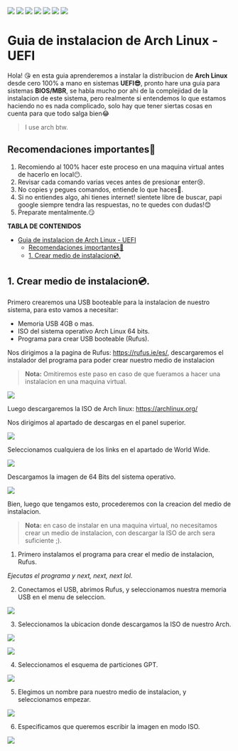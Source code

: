 ![](https://external-content.duckduckgo.com/iu/?u=https%3A%2F%2Fwww.mvps.net%2Fdocs%2Fwp-content%2Fuploads%2F2019%2F02%2Farch-linux.png&f=1&nofb=1)
![](https://img.shields.io/github/stars/gl0ky/gialu) ![](https://img.shields.io/github/forks/gl0ky/gialu) ![](https://img.shields.io/github/tag/gl0ky/gialu) ![](https://img.shields.io/github/license/gl0ky/gialu) ![](https://img.shields.io/github/issues/gl0ky/gialu) ![](https://img.shields.io/twitter/url?url=https%3A%2F%2Fgithub.com%2Fgl0ky%2Fgialu)

# Guia de instalacion de Arch Linux - UEFI

Hola! 😘 en esta guia aprenderemos a instalar la distribucion de **Arch Linux** desde cero 100% a mano en sistemas **UEFI😎**, pronto hare una guia para sistemas **BIOS/MBR**, se habla mucho por ahi de la complejidad de la instalacion de este sistema, pero realmente si entendemos lo que estamos haciendo no es nada complicado, solo hay que tener siertas cosas en cuenta para que todo salga bien😂

> I use arch btw.

## Recomendaciones importantes👀

1. Recomiendo al 100% hacer este proceso en una maquina virtual antes de hacerlo en local😶.
2. Revisar cada comando varias veces antes de presionar enter😢.
3. No copies y pegues comandos, entiende lo que haces🙈.
4. Si no entiendes algo, ahi tienes internet! sientete libre de buscar, papi google siempre tendra las respuestas, no te quedes con dudas!😊
5. Preparate mentalmente.😏


**TABLA DE CONTENIDOS**

- [Guia de instalacion de Arch Linux - UEFI](#guia-de-instalacion-de-arch-linux---uefi)
  * [Recomendaciones importantes👀](#recomendaciones-importantes--)
  * [1. Crear medio de instalacion💿.](#1-crear-medio-de-instalacion--)

## 1. Crear medio de instalacion💿.

Primero crearemos una USB booteable para la instalacion de nuestro sistema, para esto vamos a necesitar:

- Memoria USB 4GB o mas.
- ISO del sistema operativo Arch Linux 64 bits.
- Programa para crear USB booteable (Rufus).

Nos dirigimos a la pagina de Rufus: https://rufus.ie/es/, descargaremos el instalador del programa para poder crear nuestro medio de instalacion

> **Nota:** Omitiremos este paso en caso de que fueramos a hacer una instalacion en una maquina virtual.

![](https://github.com/gl0ky/gialu/blob/master/arch-install/images/rufus-1.png?raw=true)

Luego descargaremos la ISO de Arch linux: https://archlinux.org/


Nos dirigimos al apartado de descargas en el panel superior.

![](https://github.com/gl0ky/gialu/blob/master/images/iso-1.png?raw=true)

Seleccionamos cualquiera de los links en el apartado de World Wide.

![](https://github.com/gl0ky/gialu/blob/master/images/iso-2.png?raw=true)

Descargamos la imagen de 64 Bits del sistema operativo.

![](https://github.com/gl0ky/gialu/blob/master/images/iso-3.png?raw=true)

Bien, luego que tengamos esto, procederemos con la creacion del medio de instalacion.

> **Nota:** en caso de instalar en una maquina virtual, no necesitamos crear un medio de instalacion, con descargar la ISO de arch sera suficiente ;).

1. Primero instalamos el programa para crear el medio de instalacion, Rufus.

 *Ejecutas el programa y next, next, next lol.*

2. Conectamos el USB, abrimos Rufus, y seleccionamos nuestra memoria USB en el menu de seleccion.

 ![](https://github.com/gl0ky/gialu/blob/master/images/booteable-1.png?raw=true)

3. Seleccionamos la ubicacion donde descargamos la ISO de nuestro Arch.

 ![](https://github.com/gl0ky/gialu/blob/master/images/booteable-2.png?raw=true)
 
 ![](https://github.com/gl0ky/gialu/blob/master/images/booteable-3.png?raw=true)

4. Seleccionamos el esquema de particiones GPT.

 ![](https://github.com/gl0ky/gialu/blob/master/images/booteable-4.png?raw=true)
 
5. Elegimos un nombre para nuestro medio de instalacion, y seleccionamos empezar.
 
 ![](https://github.com/gl0ky/gialu/blob/master/images/booteable-5.png?raw=true)
  
6. Especificamos que queremos escribir la imagen en modo ISO.

  ![](https://github.com/gl0ky/gialu/blob/master/images/booteable-6.png?raw=true)
